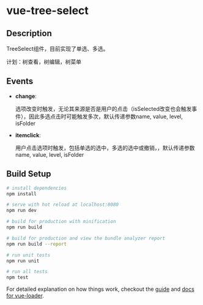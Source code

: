 # vue-tree-select

## Description

TreeSelect组件，目前实现了单选、多选。

计划：树查看，树编辑，树菜单

## Events

* **change**: 
    
    选项改变时触发，无论其来源是否是用户的点击（isSelected改变也会触发事件），因此多选点击时可能触发多次，默认传递参数name, value, level, isFolder

* **itemclick**: 

    用户点击选项时触发，包括单选的选中，多选的选中或撤销，，默认传递参数name, value, level, isFolder

## Build Setup

``` bash
# install dependencies
npm install

# serve with hot reload at localhost:8080
npm run dev

# build for production with minification
npm run build

# build for production and view the bundle analyzer report
npm run build --report

# run unit tests
npm run unit

# run all tests
npm test
```

For detailed explanation on how things work, checkout the [guide](http://vuejs-templates.github.io/webpack/) and [docs for vue-loader](http://vuejs.github.io/vue-loader).
